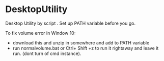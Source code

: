 # DesktopUtility
Desktop Utility by script . Set up PATH variable before you go.

To fix volume error in Window 10:
- download this and unzip in somewhere and add to PATH variable
- run normalvolume.bat or Ctrl+ Shift +z to run it rightaway and leave it run. (dont turn of cmd instance).

